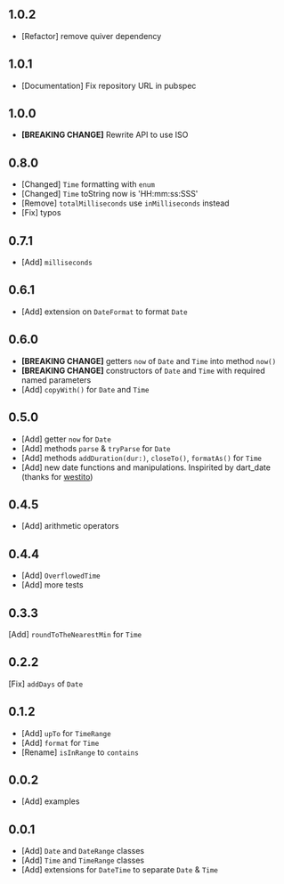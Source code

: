 ## 1.0.2
* [Refactor] remove quiver dependency

## 1.0.1
* [Documentation] Fix repository URL in pubspec

## 1.0.0
* **[BREAKING CHANGE]** Rewrite API to use ISO

## 0.8.0

* [Changed] `Time` formatting with `enum`
* [Changed] `Time` toString now is 'HH:mm:ss:SSS'
* [Remove]  `totalMilliseconds` use `inMilliseconds` instead
* [Fix] typos

## 0.7.1

* [Add] `milliseconds`

## 0.6.1

* [Add] extension on `DateFormat` to format `Date`
## 0.6.0

* **[BREAKING CHANGE]** getters `now` of `Date` and `Time` into method `now()`
* **[BREAKING CHANGE]** constructors of `Date` and `Time` with required named parameters
* [Add] `copyWith()` for `Date` and `Time`

## 0.5.0

* [Add] getter `now` for `Date`
* [Add] methods `parse` & `tryParse` for `Date`
* [Add] methods `addDuration(dur:)`, `closeTo()`, `formatAs()` for `Time`
* [Add] new date functions and manipulations. Inspirited by dart_date (thanks for [westito](https://github.com/westito))

## 0.4.5

* [Add] arithmetic operators

## 0.4.4

* [Add] `OverflowedTime`
* [Add] more tests

## 0.3.3

[Add] `roundToTheNearestMin` for `Time`

## 0.2.2

[Fix] `addDays` of `Date`

## 0.1.2

* [Add] `upTo` for `TimeRange`
* [Add] `format` for `Time`
* [Rename] `isInRange` to `contains`

## 0.0.2

* [Add] examples

## 0.0.1

* [Add] `Date` and `DateRange` classes
* [Add] `Time` and `TimeRange` classes
* [Add] extensions for `DateTime` to separate `Date` & `Time`

